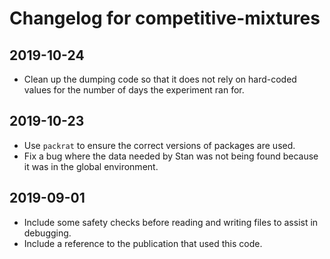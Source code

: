# Changelog for competitive-mixtures

## 2019-10-24

* Clean up the dumping code so that it does not rely on hard-coded values for the number of days the experiment ran for.

## 2019-10-23

* Use `packrat` to ensure the correct versions of packages are used.
* Fix a bug where the data needed by Stan was not being found because it was in the global environment.

## 2019-09-01

* Include some safety checks before reading and writing files to assist in debugging.
* Include a reference to the publication that used this code.
